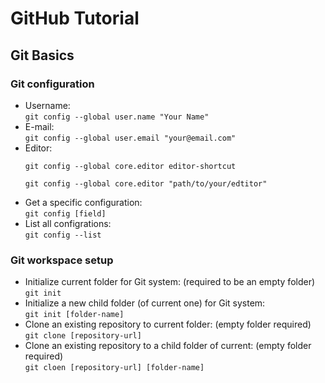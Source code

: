 # GitHub Tutorial

## Git Basics

###  Git configuration
* Username:  
  ```git config --global user.name "Your Name"```
* E-mail:  
  ```git config --global user.email "your@email.com"```
* Editor:  
  ```
  git config --global core.editor editor-shortcut
  
  git config --global core.editor "path/to/your/edtitor"
  ```
* Get a specific configuration:  
  ```git config [field]```
* List all configrations:  
  ```git config --list```

### Git workspace setup
* Initialize current folder for Git system: (required to be an empty folder)  
  ```git init```
* Initialize a new child folder (of current one) for Git system:  
  ```git init [folder-name]```
* Clone an existing repository to current folder: (empty folder required)  
  ```git clone [repository-url]```
* Clone an existing repository to a child folder of current: (empty folder required)  
  ```git cloen [repository-url] [folder-name]```
